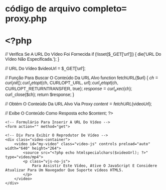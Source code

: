 # código de arquivo completo= proxy.php

# <?php
// Verifica Se A URL Do Vídeo Foi Fornecida
if (!isset($_GET['url'])) {
    die('URL Do Vídeo Não Especificada.');
}

// URL Do Vídeo
$videoUrl = $_GET['url'];

// Função Para Buscar O Conteúdo Da URL Alvo
function fetchURL($url) {
    $ch = curl_init();
    curl_setopt($ch, CURLOPT_URL, $url);
    curl_setopt($ch, CURLOPT_RETURNTRANSFER, true);
    $response = curl_exec($ch);
    curl_close($ch);
    return $response;
}

// Obtém O Conteúdo Da URL Alvo Via Proxy
$content = fetchURL($videoUrl);

// Exibe O Conteúdo Como Resposta
echo $content;
?>

<!DOCTYPE html>
<html lang="en">
<head>
<meta charset="UTF-8">
<meta name="viewport" content="width=device-width, initial-scale=1.0">
<link href="https://vjs.zencdn.net/7.15.4/video-js.css" rel="stylesheet">
<style>
    body { font-family: Arial, sans-serif; }
    .video-container { margin-top: 20px; }
</style>
</head>
<body>

<div class="container">

    <!-- Formulário Para Inserir A URL Do Vídeo -->
    <form action="" method="get">

    <!-- Div Para Exibir O Reprodutor De Vídeo -->
    <div class="video-container">
        <video id="my-video" class="video-js" controls preload="auto" width="640" height="264">
            <source src="<?php echo htmlspecialchars($videoUrl); ?>" type="video/mp4">
            <p class="vjs-no-js">
                Para Assistir Este Vídeo, Ative O JavaScript E Considere Atualizar Para Um Navegador Que Suporte vídeos HTML5.
            </p>
        </video>
    </div>
</div>

<!-- Scripts Para O Reprodutor De Vídeo -->
<script src="https://vjs.zencdn.net/7.15.4/video.min.js"></script>
<script>
    // Inicializa O Reprodutor De vídeo
    var player = videojs('my-video');
</script>

</body>
</html>
